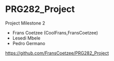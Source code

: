 # PRG282_Project
Project Milestone 2
- Frans Coetzee (CoolFrans,FransCoetzee)
- Lesedi Mbele
- Pedro Germano

https://github.com/FransCoetzee/PRG282_Project
